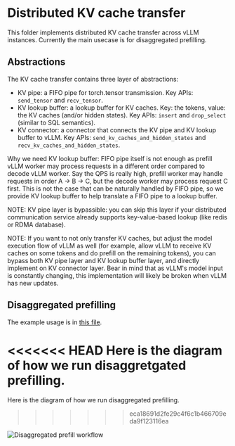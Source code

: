 
# Distributed KV cache transfer

This folder implements distributed KV cache transfer across vLLM instances.
Currently the main usecase is for disaggregated prefilling.

## Abstractions

The KV cache transfer contains three layer of abstractions:

- KV pipe: a FIFO pipe for torch.tensor transmission. Key APIs: `send_tensor` and `recv_tensor`.
- KV lookup buffer: a lookup buffer for KV caches. Key: the tokens, value: the KV caches (and/or hidden states). Key APIs: `insert` and `drop_select` (similar to SQL semantics).
- KV connector: a connector that connects the KV pipe and KV lookup buffer to vLLM. Key APIs: `send_kv_caches_and_hidden_states` and `recv_kv_caches_and_hidden_states`.

Why we need KV lookup buffer: FIFO pipe itself is not enough as prefill vLLM worker may process requests in a different order compared to decode vLLM worker. Say the QPS is really high, prefill worker may handle requests in order A -> B -> C, but the decode worker may process request C first. This is not the case that can be naturally handled by FIFO pipe, so we provide KV lookup buffer to help translate a FIFO pipe to a lookup buffer.

NOTE: KV pipe layer is bypassible: you can skip this layer if your distributed
communication service already supports key-value-based lookup (like redis or
RDMA database).

NOTE: If you want to not only transfer KV caches, but adjust the model execution flow of vLLM as well (for example, allow vLLM to receive KV caches on some tokens and do prefill on the remaining tokens), you can bypass both KV pipe layer and KV lookup buffer layer, and directly implement on KV connector layer. Bear in mind that as vLLM's model input is constantly changing, this implementation will likely be broken when vLLM has new updates.

## Disaggregated prefilling

The example usage is in [this file](../../../examples/online_serving/disaggregated_prefill.sh).

<<<<<<< HEAD
Here is the diagram of how we run disaggretgated prefilling.
=======
Here is the diagram of how we run disaggregated prefilling.
>>>>>>> eca18691d2fe29c4f6c1b466709eda9f123116ea

![Disaggregated prefill workflow](./disagg_prefill_workflow.jpg)
